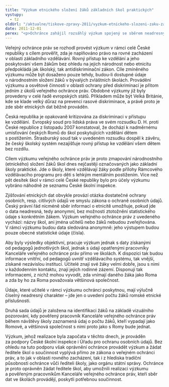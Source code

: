 ```yaml
---
title: "Výzkum etnického složení žáků základních škol praktických"
vystupy:
  - tz
oldUrl: "/aktualne/tiskove-zpravy-2011/vyzkum-etnickeho-slozeni-zaku-zakladnich-skol-praktickych"
date: 2011-12-01
perex: "<p>Ochránce zahájil rozsáhlý výzkum spojený se sběrem neadresných etnických dat v bývalých zvláštních školách. Výsledek výzkumu by měl vyvrátit nebo potvrdit kritiku České republiky za vysoký počet romských žáků ve školách určených ke vzdělávání zdravotně postižených. </p>"
---
```


<!-- imported from the old website -->

<p>Veřejný ochránce práv se rozhodl provést výzkum v rámci celé České republiky s cílem prověřit, zda je naplňováno právo na rovné zacházení v oblasti základního vzdělávání. Rovný přístup ke vzdělání a jeho poskytování všem žákům bez ohledu na jejich národnost nebo etnicitu předpokládá jak školský, tak antidiskriminační zákon. Cíle zmíněného výzkumu může být dosaženo pouze tehdy, budou-li dostupné údaje o národnostním složení žáků v bývalých zvláštních školách. Provádění výzkumu a osvětové činnosti v oblasti ochrany před diskriminací je přitom jedním z úkolů veřejného ochránce práv. Obdobné výzkumy již byly provedeny v celé řadě evropských států. Příkladem může být Velká Británie, kde se klade velký důraz na prevenci rasové diskriminace, a právě proto je zde sběr etnických dat běžně prováděn.</p><p>Česká republika je opakovaně kritizována za diskriminaci v přístupu ke vzdělání.  Evropský soud pro lidská práva ve svém rozsudku D. H. proti České republice z listopadu 2007 konstatoval, že dochází k nadměrnému umisťování českých Romů do škol poskytujících vzdělání dětem s postižením. Štrasburský soud tak v uvedeném rozsudku dospěl k závěru, že český školský systém nezajišťuje rovný přístup ke vzdělání všem dětem bez rozdílu.  </p><p>Cílem výzkumu veřejného ochránce práv je proto zmapování národnostního (etnického) složení žáků škol dnes nejčastěji označovaných jako základní školy praktické. Jde o školy, které vzdělávají žáky podle přílohy Rámcového vzdělávacího programu pro děti s lehkým mentálním postižením. Více než pět desítek škol v rámci celé České republiky bylo pro účely výzkumu vybráno náhodně ze seznamu České školní inspekce.</p><p>Zjišťování etnických dat obvykle provází otázka dostatečné ochrany osobních, resp. citlivých údajů ve smyslu zákona o ochraně osobních údajů. Český právní řád nicméně sběr informací o etnicitě umožňuje, pokud jde o data neadresná, tedy anonymní, bez možnosti ztotožnění statistického údaje s konkrétním žákem. Výzkum veřejného ochránce práv z uvedeného vychází: názvy škol, ani jména učitelů nebo žáků nebudou zveřejňována. V rámci výzkumu budou data sledována anonymně: jeho výstupem budou pouze obecné statistické údaje (čísla). </p><p>Aby byly výsledky objektivní, pracuje výzkum jednak s daty získanými od pedagogů jednotlivých škol, jednak s údaji opatřenými pracovníky Kanceláře veřejného ochránce práv přímo ve školách. K dispozici tak budou informace vnitřní, od pedagogů uvnitř vzdělávacího systému, tak vnější, získané nezávislou institucí. Učitelé znají své žáky velmi dobře, jsou s nimi v každodenním kontaktu, znají jejich rodinné zázemí. Disponují tak informacemi, z nichž mohou vyvodit, zda vnímají daného žáka jako Roma a zda by ho za Roma považovala většinová společnost.</p><p>Údaje, které učitelé v rámci výzkumu ochránci poskytnou, mají výlučně číselný neadresný charakter – jde jen o uvedení počtu žáků romské etnické příslušnosti.</p><p>Druhá sada údajů je založena na identifikaci žáků na základě vizuálního pozorování, kdy pověřený pracovník Kanceláře veřejného ochránce práv během návštěvy školy zaznamená údaj o počtu žáků, kteří vypadají jako Romové, a většinová společnost s nimi proto jako s Romy bude jednat.</p><p>Výzkum, jehož realizace byla započata v těchto dnech, je prováděn za podpory České školní inspekce i Úřadu pro ochranu osobních údajů. Bez ohledu na tuto podporu však oprávnění ochránce provádět výzkum a žádat ředitele škol o součinnost vyplývá přímo ze zákona o veřejném ochránci práv, a to jak v oblasti rovného zacházení, tak i z hlediska tradiční působnosti ochránce vůči řediteli školy, jako orgánu státní správy. Ochránce je proto oprávněn žádat ředitele škol, aby umožnili realizaci výzkumu a pověřeným pracovníkům Kanceláře veřejného ochránce práv, kteří sběr dat ve školách provádějí, poskytli potřebnou součinnost.</p>
